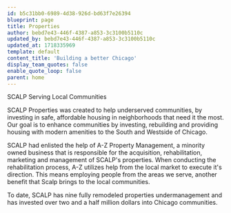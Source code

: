 ```yaml
---
id: b5c31bb0-6989-4d38-926d-bd63f7e26394
blueprint: page
title: Properties
author: bebd7e43-446f-4387-a853-3c3100b5110c
updated_by: bebd7e43-446f-4387-a853-3c3100b5110c
updated_at: 1718335969
template: default
content_title: 'Building a better Chicago'
display_team_quotes: false
enable_quote_loop: false
parent: home
---
```

SCALP Serving Local Communities

SCALP Properties was created to help underserved communities, by investing in safe, affordable housing in neighborhoods that need it the most. Our goal is to enhance communities by investing, rebuilding and providing housing with modern amenities to the South and Westside of Chicago.

SCALP had enlisted the help of A-Z Property Management, a minority owned business that is responsible for the acquisition, rehabilitation, marketing and management of SCALP's properties. When conducting the rehabilitation process, A-Z utilizes help from the local market to execute it's direction. This means employing people from the areas we serve, another benefit that Scalp brings to the local communities.

To date, SCALP has nine fully remodeled properties undermanagement and has invested over two and a half million dollars into Chicago communities.